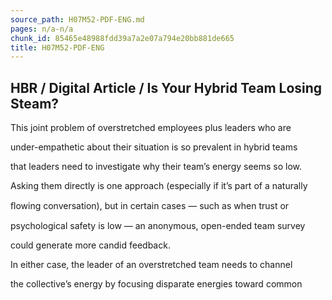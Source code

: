 ```yaml
---
source_path: H07M52-PDF-ENG.md
pages: n/a-n/a
chunk_id: 85465e48988fdd39a7a2e07a794e20bb881de665
title: H07M52-PDF-ENG
---
```

## HBR / Digital Article / Is Your Hybrid Team Losing Steam?

This joint problem of overstretched employees plus leaders who are

under-empathetic about their situation is so prevalent in hybrid teams

that leaders need to investigate why their team’s energy seems so low.

Asking them directly is one approach (especially if it’s part of a naturally

ﬂowing conversation), but in certain cases — such as when trust or

psychological safety is low — an anonymous, open-ended team survey

could generate more candid feedback.

In either case, the leader of an overstretched team needs to channel

the collective’s energy by focusing disparate energies toward common
